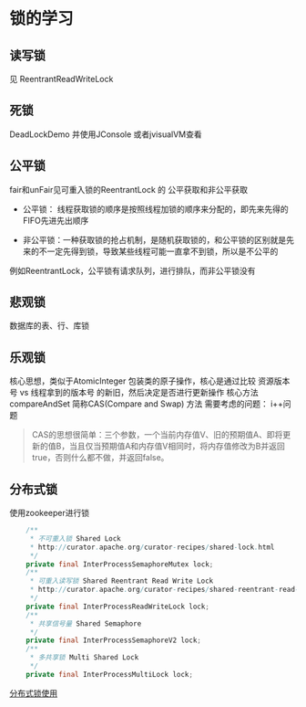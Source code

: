 # 锁的学习

## 读写锁
见 ReentrantReadWriteLock

## 死锁
DeadLockDemo 并使用JConsole 或者jvisualVM查看

## 公平锁
fair和unFair见可重入锁的ReentrantLock 的 公平获取和非公平获取

- 公平锁： 线程获取锁的顺序是按照线程加锁的顺序来分配的，即先来先得的FIFO先进先出顺序

- 非公平锁：一种获取锁的抢占机制，是随机获取锁的，和公平锁的区别就是先来的不一定先得到锁，导致某些线程可能一直拿不到锁，所以是不公平的

例如ReentrantLock，公平锁有请求队列，进行排队，而非公平锁没有

## 悲观锁 
数据库的表、行、库锁

## 乐观锁
核心思想，类似于AtomicInteger 包装类的原子操作，核心是通过比较 资源版本号 vs 线程拿到的版本号 的新旧，然后决定是否进行更新操作
核心方法compareAndSet  简称CAS(Compare and Swap) 方法 
需要考虑的问题： i++问题 

>CAS的思想很简单：三个参数，一个当前内存值V、旧的预期值A、即将更新的值B，当且仅当预期值A和内存值V相同时，将内存值修改为B并返回true，否则什么都不做，并返回false。

## 分布式锁

使用zookeeper进行锁


```java
    /**
     * 不可重入锁 Shared Lock
     * http://curator.apache.org/curator-recipes/shared-lock.html
     */
    private final InterProcessSemaphoreMutex lock;
    /**
     * 可重入读写锁 Shared Reentrant Read Write Lock
     * http://curator.apache.org/curator-recipes/shared-reentrant-read-write-lock.html
     */
    private final InterProcessReadWriteLock lock;
    /**
     * 共享信号量 Shared Semaphore
     */
    private final InterProcessSemaphoreV2 lock;
    /**
     * 多共享锁 Multi Shared Lock
     */
    private final InterProcessMultiLock lock;
```

[分布式锁使用](https://blog.csdn.net/qq_34021712/article/details/82878396)

